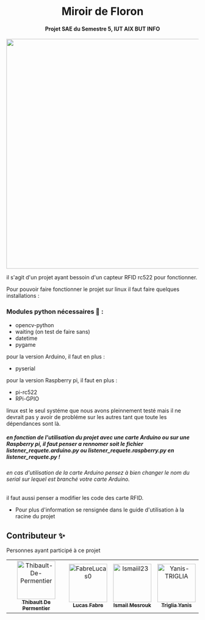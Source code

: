 <h1 align="center">
  <br>
   Miroir de Floron
  <br>
</h1>

<h4 align="center">
  Projet SAE du Semestre 5, IUT AIX BUT INFO <br>
</h4>
<div align="center"> 
  <img src="https://i.pinimg.com/originals/f6/4f/53/f64f53da53b34d2479f3b3bff26fa4fc.png" width="825" height="600">
</div>

il s'agit d'un projet ayant bessoin d'un capteur RFID rc522 pour fonctionner.

Pour pouvoir faire fonctionner le projet sur linux il faut faire quelques installations :

### Modules python nécessaires 🐍 :

* opencv-python
* waiting (on test de faire sans)
* datetime
* pygame

pour la version Arduino, il faut en plus :

* pyserial

pour la version Raspberry pi, il faut en plus :

* pi-rc522
* RPi-GPIO

linux est le seul systéme que nous avons pleinnement testé mais il ne devrait pas y avoir de probléme sur les autres tant que toute les dépendances sont là.

##### en fonction de l'utilisation du projet avec une carte Arduino ou sur une Raspberry pi, il faut penser a rennomer soit le fichier listener_requete.arduino.py ou listener_requete.raspberry.py en listener_requete.py !

###### en cas d'utilisation de la carte Arduino pensez à bien changer le nom du serial sur lequel est branché votre carte Arduino.

il faut aussi penser a modifier les code des carte RFID.

* Pour plus d'information se rensignée dans le guide d'utilisation à la racine du projet

## Contributeur ✨

Personnes ayant participé à ce projet

<table >
  <td align="center">
  <a href="https://github.com/Thibault-De-Permentier">
    <img src="https://avatars.githubusercontent.com/u/91873613?v=4" width="100px;" alt="Thibault-De-Permentier"/> <br />
    <sub>
      <b>Thibault De Permentier</b>
    </sub>
  </a>
  </td>
  
  <td align="center">
  <a href="https://github.com/FabreLucas0">
    <img src="https://avatars.githubusercontent.com/u/92868641?v=4" width="100px;" alt="FabreLucas0"/> <br />
    <sub>
      <b>Lucas Fabre</b>
    </sub>
  </a>
  </td>
  
  <td align="center">
  <a href="https://github.com/Ismaiil23">
    <img src="https://avatars.githubusercontent.com/u/91462362?v=4" width="100px;" alt="Ismaiil23"/> <br />
    <sub>
      <b>Ismail Mesrouk</b>
    </sub>
  </a>
    <br />
    </a>
  </td>
  
  <td align="center">
  <a href="https://github.com/Yanis-TRIGLIA">
    <img src="https://avatars.githubusercontent.com/u/91632872?v=4" width="100px;" alt="Yanis-TRIGLIA"/> <br />
    <sub>
      <b>Triglia Yanis</b>
    </sub>
  </a>
    <br />
    </a>
  </td>
  

